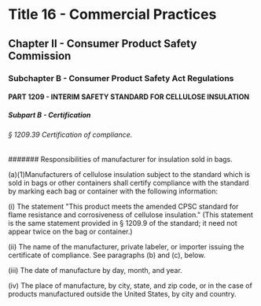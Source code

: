 
# Title 16 - Commercial Practices
## Chapter II - Consumer Product Safety Commission
### Subchapter B - Consumer Product Safety Act Regulations
#### PART 1209 - INTERIM SAFETY STANDARD FOR CELLULOSE INSULATION
##### Subpart B - Certification
###### § 1209.39 Certification of compliance.
####### Responsibilities of manufacturer for insulation sold in bags.

(a)(1)Manufacturers of cellulose insulation subject to the standard which is sold in bags or other containers shall certify compliance with the standard by marking each bag or container with the following information:

(i) The statement "This product meets the amended CPSC standard for flame resistance and corrosiveness of cellulose insulation." (This statement is the same statement provided in § 1209.9 of the standard; it need not appear twice on the bag or container.)

(ii) The name of the manufacturer, private labeler, or importer issuing the certificate of compliance. See paragraphs (b) and (c), below.

(iii) The date of manufacture by day, month, and year.

(iv) The place of manufacture, by city, state, and zip code, or in the case of products manufactured outside the United States, by city and country.
